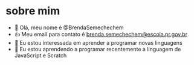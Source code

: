 # sobre mim
- 👋 Olá, meu nome é @BrendaSemechechem
- :+1: Meu email para contato é brenda.semechechem@escola.pr.gov.br
- 👀 Eu estou interessada em aprender a programar novas linguagens
- 🌱 Eu estou aprendendo a programar recentemente a linguagem de JavaScript e Scratch
